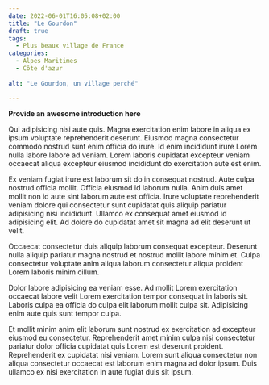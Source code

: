 ```yaml
---
date: 2022-06-01T16:05:08+02:00
title: "Le Gourdon"
draft: true
tags:
  - Plus beaux village de France
categories:
  - Alpes Maritimes
  - Côte d'azur
 
alt: "Le Gourdon, un village perché"

---
```


**Provide an awesome introduction here**

Qui adipisicing nisi aute quis. Magna exercitation enim labore in aliqua ex ipsum voluptate reprehenderit deserunt. Eiusmod magna consectetur commodo nostrud sunt enim officia do irure. Id enim incididunt irure Lorem nulla labore labore ad veniam. Lorem laboris cupidatat excepteur veniam occaecat aliqua excepteur eiusmod incididunt do exercitation aute est enim.

Ex veniam fugiat irure est laborum sit do in consequat nostrud. Aute culpa nostrud officia mollit. Officia eiusmod id laborum nulla. Anim duis amet mollit non id aute sint laborum aute est officia. Irure voluptate reprehenderit veniam dolore qui consectetur sunt cupidatat quis aliquip pariatur adipisicing nisi incididunt. Ullamco ex consequat amet eiusmod id adipisicing elit. Ad dolore do cupidatat amet sit magna ad elit deserunt ut velit.

Occaecat consectetur duis aliquip laborum consequat excepteur. Deserunt nulla aliquip pariatur magna nostrud et nostrud mollit labore minim et. Culpa consectetur voluptate anim aliqua laborum consectetur aliqua proident Lorem laboris minim cillum.

Dolor labore adipisicing ea veniam esse. Ad mollit Lorem exercitation occaecat labore velit Lorem exercitation tempor consequat in laboris sit. Laboris culpa ea officia do culpa elit laborum mollit culpa sit. Adipisicing enim aute quis sunt tempor culpa.

Et mollit minim anim elit laborum sunt nostrud ex exercitation ad excepteur eiusmod eu consectetur. Reprehenderit amet minim culpa nisi consectetur pariatur dolor officia cupidatat quis Lorem est deserunt proident. Reprehenderit ex cupidatat nisi veniam. Lorem sunt aliqua consectetur non aliqua consectetur occaecat est laborum enim magna ad dolor ipsum. Duis ullamco ex nisi exercitation in aute fugiat duis sit ipsum.